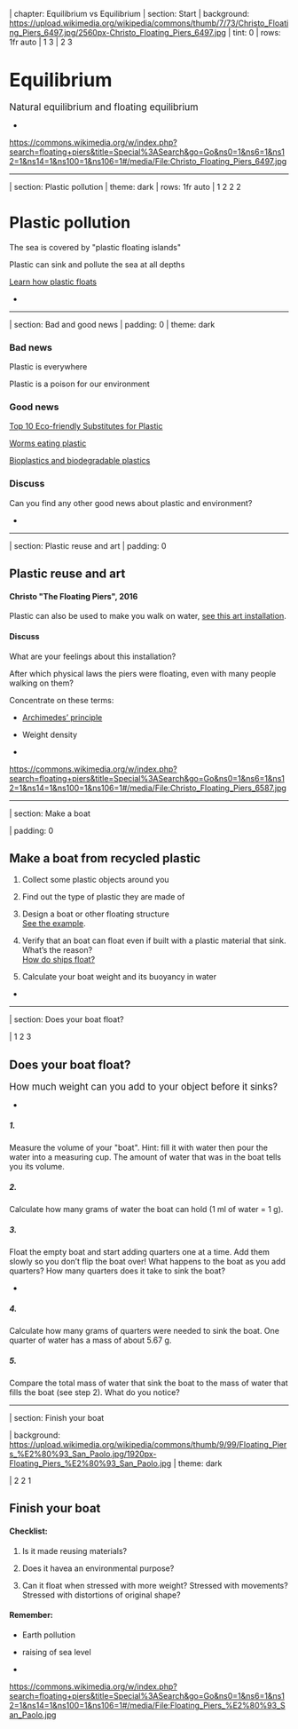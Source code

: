 | chapter: Equilibrium vs Equilibrium
| section: Start
| background: https://upload.wikimedia.org/wikipedia/commons/thumb/7/73/Christo_Floating_Piers_6497.jpg/2560px-Christo_Floating_Piers_6497.jpg
| tint: 0
| rows: 1fr auto
| 1 3
| 2 3

# <big style="color: var(--darkblue)">Equilibrium</big>

<big style="color: var(--darkblue)">Natural equilibrium and floating equilibrium</big>

-

<f-next-button title="Start" />

<f-notes title="Credits">

https://commons.wikimedia.org/w/index.php?search=floating+piers&title=Special%3ASearch&go=Go&ns0=1&ns6=1&ns12=1&ns14=1&ns100=1&ns106=1#/media/File:Christo_Floating_Piers_6497.jpg

</f-notes>

---

| section: Plastic pollution
| theme: dark
| rows: 1fr auto
| 1 2 2 2

# Plastic pollution

The sea is covered by "plastic floating islands"

Plastic can sink and pollute the sea at all depths

<a class="tertiary" href="../plastics" target="_blank">Learn how plastic floats</a>

-

<f-video src="https://www.youtube.com?v=31CdhLMV7Es" />

---

| section: Bad and good news
| padding: 0
| theme: dark

<section>

### Bad news

Plastic is everywhere

Plastic is a poison for our environment

### Good news

<a href="https://science.howstuffworks.com/environmental/green-tech/sustainable/5-plastic-substitutes.htm" target="_blank">Top 10 Eco-friendly Substitutes for Plastic</a>

<a href="https://news.nationalgeographic.com/2017/04/wax-worms-eat-plastic-polyethylene-trash-pollution-cleanup/" target="_blank">Worms eating plastic</a>

<a href="https://www.explainthatstuff.com/bioplastics.html" target="_blank">Bioplastics and biodegradable plastics</a>

### Discuss

Can you find any other good news about plastic and environment?

</section>

-

<f-image src="https://upload.wikimedia.org/wikipedia/commons/thumb/c/c0/BiodegradablePlasticUtensils1.jpg/1024px-BiodegradablePlasticUtensils1.jpg" />

---

| section: Plastic reuse and art
| padding: 0

<section>

## Plastic reuse and art

#### Christo "The Floating Piers", 2016

Plastic can also be used to make you walk on water, <a href="https://christojeanneclaude.net/projects/the-floating-piers" target="_new">see this art installation</a>.

#### Discuss

What are your feelings about this installation?

After which physical laws the piers were floating, even with many people walking on them?

Concentrate on these terms:

- <a href="https://www.britannica.com/science/Archimedes-principle" target="_blank">Archimedes’ principle</a>

- Weight density

</section>

-

<f-image src="https://upload.wikimedia.org/wikipedia/commons/7/78/Christo_Floating_Piers_6587.jpg" />

<f-notes title="Credits">

https://commons.wikimedia.org/w/index.php?search=floating+piers&title=Special%3ASearch&go=Go&ns0=1&ns6=1&ns12=1&ns14=1&ns100=1&ns106=1#/media/File:Christo_Floating_Piers_6587.jpg

</f-notes>

---

| section: Make a boat

| padding: 0

<section>

## Make a boat from recycled plastic

1. Collect some plastic objects around you  

2. Find out the type of plastic they are made of

3. Design a boat or other floating structure<br><a href="https://observers.france24.com/en/20170804-tunisia-holds-world-first-sea-race-boats-made-out-recycled-materials" target="_new">See the example</a>.

4. Verify that an boat can float even if built with a plastic material that sink. What’s the reason?<br><a href="https://www.youtube.com/watch?v=xniW3_afO-0" target="_blank">How do ships float?</a>

5. Calculate your boat weight and its buoyancy in water

</section>

-

<f-image src="https://upload.wikimedia.org/wikipedia/commons/thumb/8/8d/Bottle_boat_racers_paddle_their_way_to_victory_150612-F-CH060-061.jpg/1024px-Bottle_boat_racers_paddle_their_way_to_victory_150612-F-CH060-061.jpg" />

---

| section: Does your boat float?

| 1 2 3

## Does your boat float?

<big>How much weight can you add to your object before it sinks?</big>

-

##### 1.

Measure the volume of your "boat". Hint: fill it with water then pour the water into a measuring cup. The amount of water that was in the boat tells you its volume.

##### 2.

Calculate how many grams of water the boat can hold (1 ml of water = 1 g).

##### 3.

Float the empty boat and start adding quarters one at a time. Add them slowly so you don’t flip the boat over! What happens to the boat as you add quarters? How many quarters does it take to sink the boat?

-

##### 4.

Calculate how many grams of quarters were needed to sink the boat. One quarter of water has a mass of about 5.67 g.

##### 5.

Compare the total mass of water that sink the boat to the mass of water that fills the boat (see step 2). What do you notice?

---

| section: Finish your boat

| background: https://upload.wikimedia.org/wikipedia/commons/thumb/9/99/Floating_Piers_%E2%80%93_San_Paolo.jpg/1920px-Floating_Piers_%E2%80%93_San_Paolo.jpg
| theme: dark

| 2 2 1

## Finish your boat

#### Checklist:

1. Is it made reusing materials?

2. Does it havea an environmental purpose?

3. Can it float when stressed with more weight? Stressed with movements? Stressed with distortions of original shape?

#### Remember:

- Earth pollution

- raising of sea level

-

<f-notes>

https://commons.wikimedia.org/w/index.php?search=floating+piers&title=Special%3ASearch&go=Go&ns0=1&ns6=1&ns12=1&ns14=1&ns100=1&ns106=1#/media/File:Floating_Piers_%E2%80%93_San_Paolo.jpg

</f-notes>